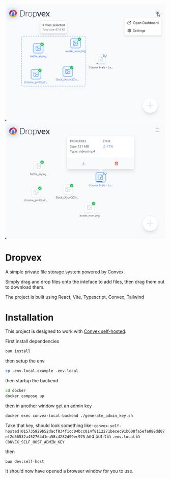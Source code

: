 ![ss1](media/ss1.png)
![ss2](media/ss2.png)

# Dropvex

A simple private file storage system powered by Convex.

Simply drag and drop files onto the inteface to add files, then drag them out to download them.

The project is built using React, Vite, Typescript, Convex, Tailwind

# Installation

This project is designed to work with [Convex self-hosted](https://github.com/get-convex/convex-backend/blob/main/self-hosted/README.md). 

First install dependencies

```bash
bun install
```

then setup the env

```bash
cp .env.local.example .env.local
```

then startup the backend

```bash
cd docker
docker compose up
```

then in another window get an admin key

```bash
docker exec convex-local-backend ./generate_admin_key.sh
```

Take that key, should look something like: `convex-self-hosted|015735929b52dacf834f1cc04bcc014f8112271becec91b608fa5efa088dd07ef2d56532a452764d1ea58c4282d99ec975` and put it in `.env.local` in `CONVEX_SELF_HOST_ADMIN_KEY`

then

```base
bun dev:self-host
```

It should now have opened a browser window for you to use.
